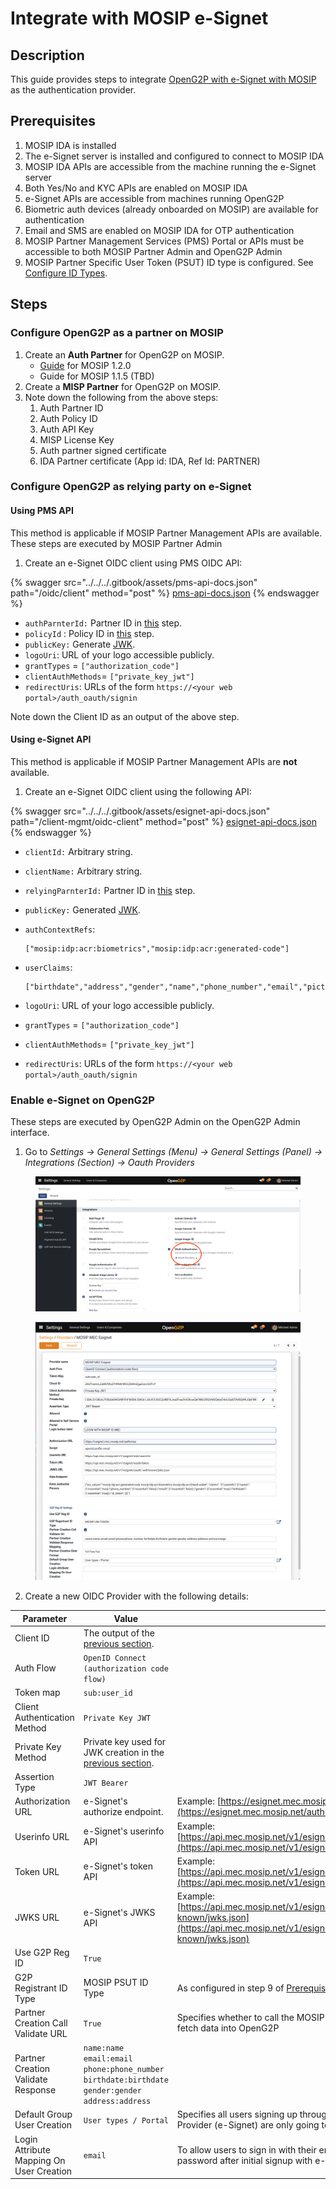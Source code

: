 # Integrate with MOSIP e-Signet

## Description

This guide provides steps to integrate [OpenG2P with e-Signet with MOSIP](https://github.com/OpenG2P/openg2p-documentation/blob/1.2.1/integrations/integration-with-mosip/integration-with-e-signet.md) as the authentication provider.

## Prerequisites

1. MOSIP IDA is installed
2. The e-Signet server is installed and configured to connect to MOSIP IDA
3. MOSIP IDA APIs are accessible from the machine running the e-Signet server
4. Both Yes/No and KYC APIs are enabled on MOSIP IDA
5. e-Signet APIs are accessible from machines running OpenG2P
6. Biometric auth devices (already onboarded on MOSIP) are available for authentication
7. Email and SMS are enabled on MOSIP IDA for OTP authentication
8. MOSIP Partner Management Services (PMS) Portal or APIs must be accessible to both MOSIP Partner Admin and OpenG2P Admin
9. MOSIP Partner Specific User Token (PSUT) ID type is configured. See [Configure ID Types](../../functionality/beneficiary-registry/user-guides/configuration/configure-id-types.md).

## Steps

### Configure OpenG2P as a partner on MOSIP

1. Create an **Auth Partner** for OpenG2P on MOSIP.
   * [Guide](https://docs.mosip.io/1.2.0/modules/partner-management-services/auth-credential-partner) for MOSIP 1.2.0
   * Guide for MOSIP 1.1.5 (TBD)
2. Create a **MISP Partner** for OpenG2P on MOSIP.
3. Note down the following from the above steps:
   1. Auth Partner ID
   2. Auth Policy ID
   3. Auth API Key
   4. MISP License Key
   5. Auth partner signed certificate
   6. IDA Partner certificate (App id: IDA, Ref Id: PARTNER)

### Configure OpenG2P as relying party on e-Signet

#### Using PMS API

This method is applicable if MOSIP Partner Management APIs are available. These steps are executed by MOSIP Partner Admin

1. Create an e-Signet OIDC client using PMS OIDC API:

{% swagger src="../../../.gitbook/assets/pms-api-docs.json" path="/oidc/client" method="post" %}
[pms-api-docs.json](../../../.gitbook/assets/pms-api-docs.json)
{% endswagger %}

* `authParnterId:` Partner ID in [this](integrate-mosip-e-signet.md#configure-openg2p-as-a-partner-on-mosip) step.
* `policyId` : Policy ID in [this](integrate-mosip-e-signet.md#configure-openg2p-as-a-partner-on-mosip) step.
* `publicKey:` Generate [JWK](https://openid.net/specs/draft-jones-json-web-key-03.html).
* `logoUri`: URL of your logo accessible publicly.
* `grantTypes` = `["authorization_code"]`
* `clientAuthMethods`= `["private_key_jwt"]`
* `redirectUris`: URLs of the form `https://<your web portal>/auth_oauth/signin`

Note down the Client ID as an output of the above step.

#### Using e-Signet API

This method is applicable if MOSIP Partner Management APIs are **not** available.

1. Create an e-Signet OIDC client using the following API:

{% swagger src="../../../.gitbook/assets/esignet-api-docs.json" path="/client-mgmt/oidc-client" method="post" %}
[esignet-api-docs.json](../../../.gitbook/assets/esignet-api-docs.json)
{% endswagger %}

* `clientId:` Arbitrary string.
* `clientName:` Arbitrary string.
* `relyingParnterId:` Partner ID in [this](integrate-mosip-e-signet.md#configure-openg2p-as-a-partner-on-mosip) step.
* `publicKey:` Generated [JWK](https://openid.net/specs/draft-jones-json-web-key-03.html).
*   `authContextRefs`:

    ```
    ["mosip:idp:acr:biometrics","mosip:idp:acr:generated-code"]
    ```
*   `userClaims`:

    ```
    ["birthdate","address","gender","name","phone_number","email","picture"]
    ```
* `logoUri`: URL of your logo accessible publicly.
* `grantTypes` = `["authorization_code"]`
* `clientAuthMethods`= `["private_key_jwt"]`
* `redirectUris`: URLs of the form `https://<your web portal>/auth_oauth/signin`

### Enable e-Signet on OpenG2P

These steps are executed by OpenG2P Admin on the OpenG2P Admin interface.

1. Go to _Settings -> General Settings (Menu) -> General Settings (Panel) -> Integrations (Section) -> Oauth Providers_

<figure><img src="../../../.gitbook/assets/settings-admin-oauth.png" alt=""><figcaption></figcaption></figure>

<figure><img src="../../../.gitbook/assets/create-esignet-client.png" alt=""><figcaption></figcaption></figure>

2. Create a new OIDC Provider with the following details:

| Parameter                                | Value                                                                                                                                    |                                                                                                                                               |
| ---------------------------------------- | ---------------------------------------------------------------------------------------------------------------------------------------- | --------------------------------------------------------------------------------------------------------------------------------------------- |
| Client ID                                | The output of the [previous section](integrate-mosip-e-signet.md#configure-openg2p-as-relying-party-on-e-signet).                        |                                                                                                                                               |
| Auth Flow                                | `OpenID Connect (authorization code flow)`                                                                                               |                                                                                                                                               |
| Token map                                | `sub:user_id`                                                                                                                            |                                                                                                                                               |
| Client Authentication Method             | `Private Key JWT`                                                                                                                        |                                                                                                                                               |
| Private Key Method                       | Private key used for JWK creation in the [previous section](integrate-mosip-e-signet.md#configure-openg2p-as-relying-party-on-e-signet). |                                                                                                                                               |
| Assertion Type                           | `JWT Bearer`                                                                                                                             |                                                                                                                                               |
| Authorization URL                        | e-Signet's authorize endpoint.                                                                                                           | Example: [https://esignet.mec.mosip.net/authorize](https://esignet.mec.mosip.net/authorize)                                                   |
| Userinfo URL                             | e-Signet's userinfo API                                                                                                                  | Example: [https://api.mec.mosip.net/v1/esignet/oidc/userinfo](https://api.mec.mosip.net/v1/esignet/oidc/userinfo)                             |
| Token URL                                | e-Signet's token API                                                                                                                     | Example: [https://api.mec.mosip.net/v1/esignet/oauth/token](https://api.mec.mosip.net/v1/esignet/oauth/token)                                 |
| JWKS URL                                 | e-Signet's JWKS API                                                                                                                      | Example: [https://api.mec.mosip.net/v1/esignet/oauth/.well-known/jwks.json](https://api.mec.mosip.net/v1/esignet/oauth/.well-known/jwks.json) |
| Use G2P Reg ID                           | `True`                                                                                                                                   |                                                                                                                                               |
| G2P Registrant ID Type                   | MOSIP PSUT ID Type                                                                                                                       | As configured in step 9 of [Prerequisites](integrate-mosip-e-signet.md#prerequisites).                                                        |
| Partner Creation Call Validate URL       | `True`                                                                                                                                   | Specifies whether to call the MOSIP e-KYC API to fetch data into OpenG2P                                                                      |
| Partner Creation Validate Response       | `name:name email:email phone:phone_number birthdate:birthdate gender:gender address:address`                                             |                                                                                                                                               |
| Default Group User Creation              | `User types / Portal`                                                                                                                    | Specifies all users signing up through this OIDC Provider (e-Signet) are only going to be portal users                                        |
| Login Attribute Mapping On User Creation | `email`                                                                                                                                  | To allow users to sign in with their email and password after initial signup with e-Signet.                                                   |
